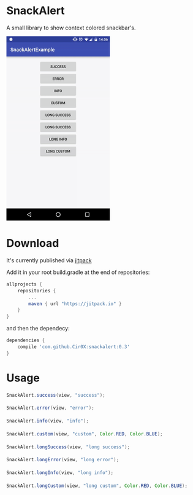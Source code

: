 SnackAlert
==========

A small library to show context colored snackbar's.

![Screencast](snackalert.gif)

Download
========

It's currently published via [jitpack](https://jitpack.io)

Add it in your root build.gradle at the end of repositories:
```gradle
allprojects {
	repositories {
		...
		maven { url "https://jitpack.io" }
	}
}
```

and then the dependecy:
```gradle
dependencies {
	compile 'com.github.Cir0X:snackalert:0.3'
}
```

Usage
=====

```java
SnackAlert.success(view, "success");

SnackAlert.error(view, "error");

SnackAlert.info(view, "info");

SnackAlert.custom(view, "custom", Color.RED, Color.BLUE);

SnackAlert.longSuccess(view, "long success");

SnackAlert.longError(view, "long error");

SnackAlert.longInfo(view, "long info");

SnackAlert.longCustom(view, "long custom", Color.RED, Color.BLUE);
```
